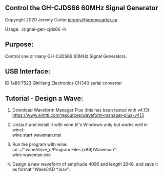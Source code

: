 Control the GH-CJDS66 60MHz Signal Generator  
--------------------------------------------  
  
Copyright 2020 Jeremy Carter <jeremy@jeremycarter.ca>  
  
Usage: ./signal-gen-cjds66 -h  
  
  
Purpose:  
-------  
  Control one or many GH-CJDS66 60MHz Signal Generators.  
  
USB Interface:  
-------------  
  ID 1a86:7523 QinHeng Electronics CH340 serial converter  
  
  
Tutorial - Design a Wave:  
------------------------  
1. Download Waveform Manager Plus (this has been tested with v4.13):  
     https://www.aimtti.com/resources/waveform-manager-plus-v413  
  
2. Unzip it and install it with wine (it's Windows-only but works well in wine):  
     wine start waveman.msi  
  
3. Run the program with wine:  
     cd ~/".wine/drive_c/Program Files (x86)/Waveman"  
     wine waveman.exe  
  
4. Design a new waveform of amplitude 4096 and length 2048, and save it as format "WaveCAD *.wav".  
  
